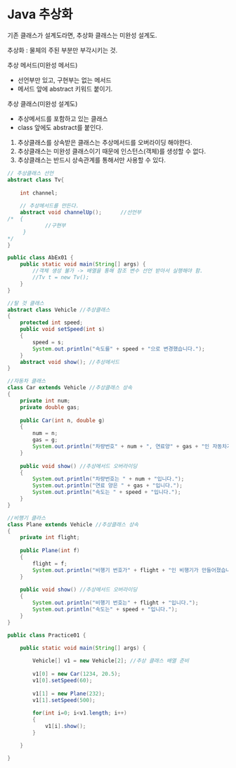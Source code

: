 # Java 추상화

기존 클래스가 설계도라면, 추상화 클래스는 미완성 설계도.

추상화 : 물체의 주된 부분만 부각시키는 것.

추상 메서드(미완성 메서드)
- 선언부만 있고, 구현부는 없는 메서드
- 메서드 앞에 abstract 키워드 붙이기.

추상 클래스(미완성 설계도)
- 추상메서드를 포함하고 있는 클래스
- class 앞에도 abstract를 붙인다.

1. 추상클래스를 상속받은 클래스는 추상메서드를 오버라이딩 해야한다.
2. 추상클래스는 미완성 클래스이기 때문에 인스턴스(객체)를 생성할 수 없다.
3. 추상클래스는 반드시 상속관계를 통해서만 사용할 수 있다.

```java
// 추상클래스 선언
abstract class Tv{
	
	int channel;
	
	// 추상메서드를 만든다.
	abstract void channelUp();		//선언부
/*	{
	 		//구현부
	 }
*/
}

public class AbEx01 {
	public static void main(String[] args) {
		//객체 생성 불가 -> 배열을 통해 참조 변수 선언 받아서 실행해야 함.
		//Tv t = new Tv();		
	}
}
```


```java
//탈 것 클래스
abstract class Vehicle //추상클래스
{
	protected int speed;
	public void setSpeed(int s)
	{
		speed = s;
		System.out.println("속도를" + speed + "으로 변경했습니다.");
	}
	abstract void show(); //추상메서드
}

//자동차 클래스
class Car extends Vehicle //추상클래스 상속
{
	private int num;
	private double gas;
	
	public Car(int n, double g)
	{
		num = n; 
		gas = g;
		System.out.println("차량번호" + num + ", 연료양" + gas + "인 자동차가 만들어졌습니다.");
	}
	
	public void show() //추상메서드 오버라이딩
	{
		System.out.println("차량번호는 " + num + "입니다.");
		System.out.println("연료 양은 " + gas + "입니다.");
		System.out.println("속도는 " + speed + "입니다.");
	}
}

//비행기 클라스
class Plane extends Vehicle //추상클래스 상속
{
	private int flight;
	
	public Plane(int f)
	{
		flight = f;
		System.out.println("비행기 번호가" + flight + "인 비행기가 만들어졌습니다.");
	}
	
	public void show() //추상메서드 오버라이딩
	{
		System.out.println("비행기 번호는" + flight + "입니다.");
		System.out.println("속도는" + speed + "입니다.");
	}
}

public class Practice01 {

	public static void main(String[] args) {
	
		Vehicle[] v1 = new Vehicle[2]; //추상 클래스 배열 준비
		
		v1[0] = new Car(1234, 20.5);
		v1[0].setSpeed(60);
		
		v1[1] = new Plane(232);
		v1[1].setSpeed(500);
		
		for(int i=0; i<v1.length; i++)
		{
			v1[i].show();
		}

	}

}
```


<!-- 출처 : https://itprogramming119.tistory.com/entry/14-%EC%B6%94%EC%83%81%ED%99%94 -->